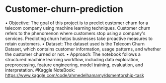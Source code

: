 # Customer-churn-prediction
•	Objective: The goal of this project is to predict customer churn for a telecom company using machine learning techniques. Customer churn refers to the phenomenon where customers stop using a company's services. Predicting churn helps businesses take proactive measures to retain customers.
•	Dataset: The dataset used is the Telecom Churn Dataset, which contains customer information, usage patterns, and whether the customer churned or not.
•	Approach: The notebook follows a structured machine learning workflow, including data exploration, preprocessing, feature engineering, model training, evaluation, and interpretation.
#Kaggle NoteBook:
                      https://www.kaggle.com/code/ahmedelhamamy/dsmentorship-task
